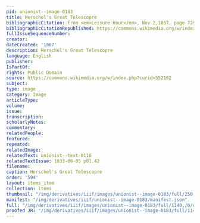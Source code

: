 ```yaml
---
pid: unionist--image-0183
title: Herschel's Great Telescopre
bibliographicCitation: From <em>Leisure Hour</em>, Nov 2,1867, page 729, Public Domain
bibliographicCitationRepublished: https://commons.wikimedia.org/w/index.php?curid=552102
fullIssueSequenceNumber: 
creator: 
dateCreated: '1867'
description: Herschel's Great Telescopre
language: English
publisher: 
IsPartOf: 
rights: Public Domain
source: https://commons.wikimedia.org/w/index.php?curid=552102
subject: 
type: image
category: Image
articleType: 
volume: 
issue: 
transcription: 
scholarlyNotes: 
commentary: 
relatedPeople: 
featured: 
repeated: 
relatedImage: 
relatedText: unionist--text-0116
relatedTextIssue: 1833-09-05 p01.42
filename: 
caption: Herschel's Great Telescopre
order: '594'
layout: items_item
collection: items
thumbnail: "/img/derivatives/iiif/images/unionist--image-0183/full/250,/0/default.jpg"
manifest: "/img/derivatives/iiif/unionist--image-0183/manifest.json"
full: "/img/derivatives/iiif/images/unionist--image-0183/full/1140,/0/default.jpg"
proofed JR: "/img/derivatives/iiif/images/unionist--image-0183/full/1140,/0/default.jpg"
---
```

